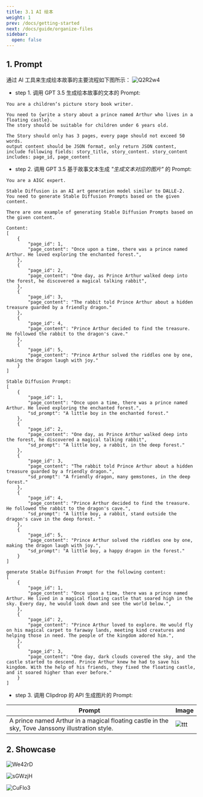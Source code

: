 ```yaml
---
title: 3.1 AI 绘本
weight: 1
prev: /docs/getting-started
next: /docs/guide/organize-files
sidebar:
  open: false
---
```




## 1. Prompt
通过 AI 工具来生成绘本故事的主要流程如下图所示：
![Q2R2w4](https://bytememo-1251943639.file.myqcloud.com/img/20230716/Q2R2w4.png)

- step 1. 调用 GPT 3.5 生成绘本故事的文本的 Prompt:
```
You are a children‘s picture story book writer.

You need to {write a story about a prince named Arthur who lives in a floating castle}.
The story should be suitable for children under 6 years old. 

The Story should only has 3 pages, every page should not exceed 50 words.
output content should be JSON format, only return JSON content, include following fields: story_title, story_content. story_content includes: page_id, page_content
```

- step 2. 调用 GPT 3.5 基于故事文本生成 *"生成文本对应的图片"* 的 Prompt:
```
You are a AIGC expert.

Stable Diffusion is an AI art generation model similar to DALLE-2.
You need to generate Stable Diffusion Prompts based on the given content.

There are one example of generating Stable Diffusion Prompts based on the given content.

Content:
[
    {
        "page_id": 1,
        "page_content": "Once upon a time, there was a prince named Arthur. He loved exploring the enchanted forest.",
    },
    {
        "page_id": 2,
        "page_content": "One day, as Prince Arthur walked deep into the forest, he discovered a magical talking rabbit",
    },
    {
        "page_id": 3,
        "page_content": "The rabbit told Prince Arthur about a hidden treasure guarded by a friendly dragon."
    },
    {
        "page_id": 4,
        "page_content": "Prince Arthur decided to find the treasure. He followed the rabbit to the dragon's cave."
    },
    {
        "page_id": 5,
        "page_content": "Prince Arthur solved the riddles one by one, making the dragon laugh with joy."
    }
]

Stable Diffusion Prompt:
[
    {
        "page_id": 1,
        "page_content": "Once upon a time, there was a prince named Arthur. He loved exploring the enchanted forest.",
        "sd_prompt": "A little boy in the enchanted forest."
    },
    {
        "page_id": 2,
        "page_content": "One day, as Prince Arthur walked deep into the forest, he discovered a magical talking rabbit",
        "sd_prompt": "A little boy, a rabbit, in the deep forest."
    },
    {
        "page_id": 3,
        "page_content": "The rabbit told Prince Arthur about a hidden treasure guarded by a friendly dragon.",
        "sd_prompt": "A friendly dragon, many gemstones, in the deep forest."
    },
    {
        "page_id": 4,
        "page_content": "Prince Arthur decided to find the treasure. He followed the rabbit to the dragon's cave.",
        "sd_prompt": "A little boy, a rabbit, stand outside the dragon's cave in the deep forest. "
    },
    {
        "page_id": 5,
        "page_content": "Prince Arthur solved the riddles one by one, making the dragon laugh with joy.",
        "sd_prompt": "A little boy, a happy dragon in the forest."
    }
]

generate Stable Diffusion Prompt for the following content:
[
    {
        "page_id": 1,
        "page_content": "Once upon a time, there was a prince named Arthur. He lived in a magical floating castle that soared high in the sky. Every day, he would look down and see the world below.",
    },
    {
        "page_id": 2,
        "page_content": "Prince Arthur loved to explore. He would fly on his magical carpet to faraway lands, meeting kind creatures and helping those in need. The people of the kingdom adored him.",
    },
    {
        "page_id": 3,
        "page_content": "One day, dark clouds covered the sky, and the castle started to descend. Prince Arthur knew he had to save his kingdom. With the help of his friends, they fixed the floating castle, and it soared higher than ever before."
    }
]
```

- step 3. 调用 Clipdrop 的 API 生成图片的 Prompt:

| Prompt | Image |
| --- | --- |
| A prince named Arthur in a magical floating castle in the sky, Tove Janssony illustration style. | ![ttt](https://voiceclone-1251943639.cos.ap-nanjing.myqcloud.com/aistorybook-illustration-1689476071691-0.png) |



## 2. Showcase
![We42rD](https://bytememo-1251943639.file.myqcloud.com/img/20230716/We42rD.png)

![sGWzjH](https://bytememo-1251943639.file.myqcloud.com/img/20230716/sGWzjH.png)

![CuFIo3](https://bytememo-1251943639.file.myqcloud.com/img/20230716/CuFIo3.png)


